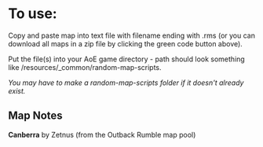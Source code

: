 # To use: 
Copy and paste map into text file with filename ending with .rms (or you can download all maps in a zip file by clicking the green code button above). 

Put the file(s) into your AoE game directory - path should look something like /resources/_common/random-map-scripts. 

_You may have to make a random-map-scripts folder if it doesn't already exist._ 

## Map Notes
**Canberra** by Zetnus (from the Outback Rumble map pool)
